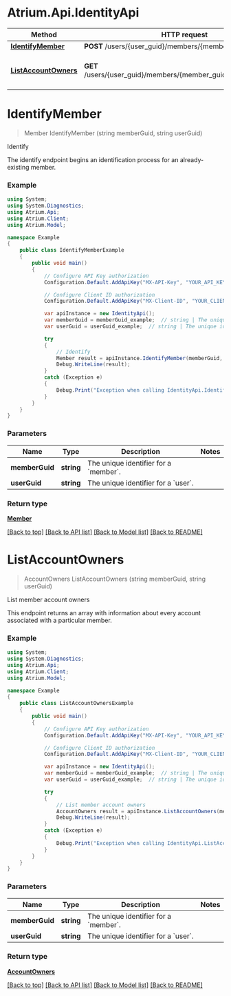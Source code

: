 # Atrium.Api.IdentityApi

Method | HTTP request | Description
------------- | ------------- | -------------
[**IdentifyMember**](IdentityApi.md#identifymember) | **POST** /users/{user_guid}/members/{member_guid}/identify | Identify
[**ListAccountOwners**](IdentityApi.md#listaccountowners) | **GET** /users/{user_guid}/members/{member_guid}/account_owners | List member account owners


<a name="identifymember"></a>
# **IdentifyMember**
> Member IdentifyMember (string memberGuid, string userGuid)

Identify

The identify endpoint begins an identification process for an already-existing member.

### Example
```csharp
using System;
using System.Diagnostics;
using Atrium.Api;
using Atrium.Client;
using Atrium.Model;

namespace Example
{
    public class IdentifyMemberExample
    {
        public void main()
        {
            // Configure API Key authorization
            Configuration.Default.AddApiKey("MX-API-Key", "YOUR_API_KEY");

            // Configure Client ID authorization
            Configuration.Default.AddApiKey("MX-Client-ID", "YOUR_CLIENT_ID");

            var apiInstance = new IdentityApi();
            var memberGuid = memberGuid_example;  // string | The unique identifier for a `member`.
            var userGuid = userGuid_example;  // string | The unique identifier for a `user`.

            try
            {
                // Identify
                Member result = apiInstance.IdentifyMember(memberGuid, userGuid);
                Debug.WriteLine(result);
            }
            catch (Exception e)
            {
                Debug.Print("Exception when calling IdentityApi.IdentifyMember: " + e.Message );
            }
        }
    }
}
```

### Parameters

Name | Type | Description  | Notes
------------- | ------------- | ------------- | -------------
 **memberGuid** | **string**| The unique identifier for a &#x60;member&#x60;. | 
 **userGuid** | **string**| The unique identifier for a &#x60;user&#x60;. | 

### Return type

[**Member**](Member.md)

[[Back to top]](#) [[Back to API list]](../README.md#documentation-for-api-endpoints) [[Back to Model list]](../README.md#documentation-for-models) [[Back to README]](../README.md)

<a name="listaccountowners"></a>
# **ListAccountOwners**
> AccountOwners ListAccountOwners (string memberGuid, string userGuid)

List member account owners

This endpoint returns an array with information about every account associated with a particular member.

### Example
```csharp
using System;
using System.Diagnostics;
using Atrium.Api;
using Atrium.Client;
using Atrium.Model;

namespace Example
{
    public class ListAccountOwnersExample
    {
        public void main()
        {
            // Configure API Key authorization
            Configuration.Default.AddApiKey("MX-API-Key", "YOUR_API_KEY");

            // Configure Client ID authorization
            Configuration.Default.AddApiKey("MX-Client-ID", "YOUR_CLIENT_ID");

            var apiInstance = new IdentityApi();
            var memberGuid = memberGuid_example;  // string | The unique identifier for a `member`.
            var userGuid = userGuid_example;  // string | The unique identifier for a `user`.

            try
            {
                // List member account owners
                AccountOwners result = apiInstance.ListAccountOwners(memberGuid, userGuid);
                Debug.WriteLine(result);
            }
            catch (Exception e)
            {
                Debug.Print("Exception when calling IdentityApi.ListAccountOwners: " + e.Message );
            }
        }
    }
}
```

### Parameters

Name | Type | Description  | Notes
------------- | ------------- | ------------- | -------------
 **memberGuid** | **string**| The unique identifier for a &#x60;member&#x60;. | 
 **userGuid** | **string**| The unique identifier for a &#x60;user&#x60;. | 

### Return type

[**AccountOwners**](AccountOwners.md)

[[Back to top]](#) [[Back to API list]](../README.md#documentation-for-api-endpoints) [[Back to Model list]](../README.md#documentation-for-models) [[Back to README]](../README.md)

